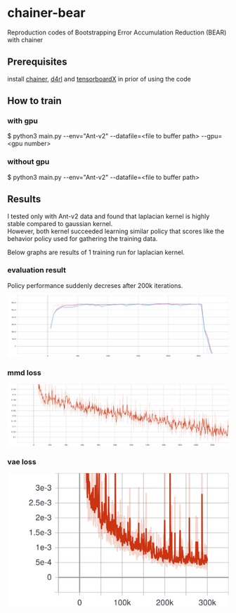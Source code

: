 # chainer-bear

Reproduction codes of Bootstrapping Error Accumulation Reduction (BEAR) with chainer

## Prerequisites

install [chainer](https://github.com/chainer/chainer), [d4rl](https://github.com/rail-berkeley/d4rl) and [tensorboardX](https://github.com/lanpa/tensorboardX) in prior of using the code

## How to train

### with gpu

$ python3 main.py --env="Ant-v2" --datafile=\<file to buffer path\> --gpu=\<gpu number\>

### without gpu

$ python3 main.py --env="Ant-v2" --datafile=\<file to buffer path\>

## Results

I tested only with Ant-v2 data and found that laplacian kernel is highly stable compared to gaussian kernel. </br>
However, both kernel succeeded learning similar policy that scores like the behavior policy used for gathering the training data. 

Below graphs are results of 1 training run for laplacian kernel.

### evaluation result

Policy performance suddenly decreses after 200k iterations.

<img src="./trained_results/optimal_data/laplacian/eval_result.svg">

### mmd loss

<img src="trained_results/optimal_data/laplacian/mmd_loss.svg">

### vae loss

<img src="trained_results/optimal_data/laplacian/vae_loss.svg">